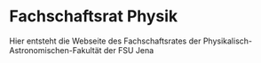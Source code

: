 Fachschaftsrat Physik
=====================

Hier entsteht die Webseite des Fachschaftsrates der Physikalisch-Astronomischen-Fakultät
der FSU Jena
